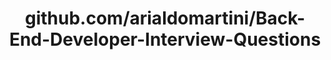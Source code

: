 ---
layout: post
title: github.com/arialdomartini/Back-End-Developer-Interview-Questions
categories: link
tags: [انگلیسی, برنامه‌نویسی]
---